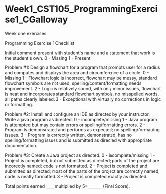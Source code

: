 
# Week1_CST105_ProgrammingExercise1_CGalloway
Week one exercises

Programming Exercise 1 Checklist

Initial comment present with student's name and a statement that work is the student's own.
0 - Missing
1 - Present

Problem #1: Design a flowchart for a program that prompts user for a radius and computes and displays the area and circumference of a circle.
0 - Missing
1 - Flowchart logic is incorrect, flowchart may be messy, standard flowchart symbols are not used, spelling/content/formatting needs improvement.
2 - Logic is relatively sound, with only minor issues, flowchart is neat and incorporates standard flowchart symbols, no misspelled words, all paths clearly labeled.
3 - Exceptional with virtually no corrections in logic or formatting.

Problem #2: Install and configure an IDE as directed by your instructor. Write a java program as directed.
0 - incomplete/missing
1 - Java program is attempted but may contain errors or spelling/formatting errors.
2 - Program is demonstrated and performs as expected; no spelling/formatting issues.
3 - Program is correctly written, demonstrated, has no spelling/formatting issues and is submitted as directed with appropriate documentation.

Problem #3: Create a Java project as directed.
0 - incomplete/missing
1 - Project is completed, but not submitted as directed; parts of the project are incorectly named; code is not formatted.
2 - Project is completed and submitted as directed; most of the parts of the project are correctly named; code is neatly formatted.
3 - Project is completed exactly as directed.


Total points earned ____ multiplied by 5=_______ (Final Score).


